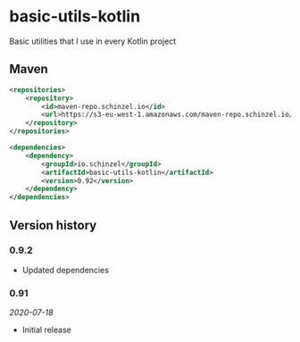 # basic-utils-kotlin
Basic utilities that I use in every Kotlin project

## Maven
```xml
<repositories>
	<repository>
		<id>maven-repo.schinzel.io</id>
		<url>https://s3-eu-west-1.amazonaws.com/maven-repo.schinzel.io/release</url>
	</repository>
</repositories>    
```

```xml
<dependencies>
	<dependency>
        <groupId>io.schinzel</groupId>
        <artifactId>basic-utils-kotlin</artifactId>
        <version>0.92</version>
	</dependency>
</dependencies>    
```



## Version history
### 0.9.2
- Updated dependencies

### 0.91
_2020-07-18_
- Initial release